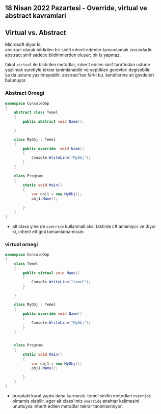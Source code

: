 ## 18 Nisan 2022 Pazartesi - Override, virtual ve abstract kavramlari

## Virtual vs. Abstract

Microsoft diyor ki,  
abstract olarak bildirilen bir sinifi inherit edenler tamamlamak zorundadir. abstract sinif sadece bildirimlerden olusur; bir is yapmaz.


fakat `virtual` ile bildirilen metodlar, inherit edilen sinif tarafindan ustune yazilmak suretiyle tekrar tanimlanabilir ve yaptiklari gorevleri degisebilir.  
ya da ustune yazilmayabilir. abstract'tan farki bu. kendilerine ait govdeleri bulunuyor.


### Abstract Ornegi

```c#
namespace ConsoleOop
{
    abstract class Temel
    {
        public abstract void Name();

    }

    class MyObj : Temel
    {
        public override  void Name()
        {
            Console.WriteLine("MyObj");
        }
    }

    class Program
    {
        static void Main()
        {
            var obj1 = new MyObj();
            obj1.Name();

        }
    }
}
```

- alt class yine de `override` kullanmali aksi taktirde c# anlamiyor ve diyor ki, inherit ettigini tamamlamamissin.


### virtual ornegi

```c#
namespace ConsoleOop
{
    class Temel
    {
        public virtual void Name()
        {
            Console.WriteLine("temel");
        }

    }

    class MyObj : Temel
    {
        public override void Name()
        {
            Console.WriteLine("MyObj");
        }
    }


    class Program
    {
        static void Main()
        {
            var obj1 = new MyObj();
            obj1.Name();

        }
    }
}

```

- buradaki kural yapisi daha karmasik. temel sinifin  metodlari `override` olmamis olabilir. eger alt class'imiz `override` anahtar kelimesini unuttuysa inherit edilen metodlar tekrar tanimlanmiyor.
